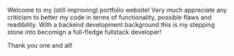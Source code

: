 Welcome to my (still improving) portfolio website!
Very much appreciate any criticism to better my code in terms of functionality, possible flaws and readibility. 
With a backend development background this is my stepping stone into becomign a full-fledge fullstack developer! 


Thank you one and all!
